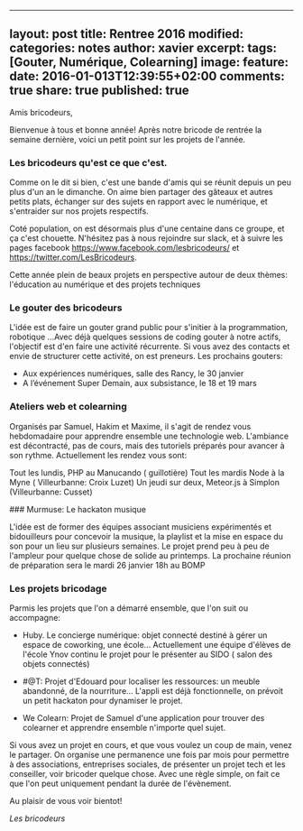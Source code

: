 ----
layout: post
title: Rentree 2016
modified:
categories: notes
author: xavier
excerpt:
tags: [Gouter, Numérique, Colearning]
image:
  feature:
date: 2016-01-013T12:39:55+02:00
comments: true
share: true
published: true
---

Amis bricodeurs,

Bienvenue à tous et bonne année! Après notre bricode de rentrée la semaine dernière, voici un petit point sur les projets de l'année.

### Les bricodeurs qu'est ce que c'est.

Comme on le dit si bien, c'est une bande d'amis qui se réunit depuis un peu plus d'un an le dimanche. On aime bien partager des gâteaux et autres petits plats, échanger sur des sujets en rapport avec le numérique, et s'entraider sur nos projets respectifs.

Coté population, on est désormais plus d'une centaine dans ce groupe, et ça c'est chouette. N'hésitez pas à nous rejoindre sur slack, et à suivre les pages facebook https://www.facebook.com/lesbricodeurs/ et https://twitter.com/LesBricodeurs.

Cette année plein de beaux projets en perspective autour de deux thèmes: l'éducation au numérique et des projets techniques

### Le gouter des bricodeurs

L'idée est de faire un gouter grand public pour s'initier à la programmation, robotique ...Avec déjà quelques sessions de coding gouter à notre actifs, l'objectif est d'en faire une activité récurrente. Si vous avez des contacts et envie de structurer cette activité, on est preneurs. Les prochains gouters:

- Aux expériences numériques, salle des Rancy, le 30 janvier 
- A l’événement Super Demain, aux subsistance, le 18 et 19 mars

### Ateliers web et colearning

Organisés par Samuel, Hakim et Maxime, il s'agit de rendez vous hebdomadaire pour apprendre ensemble une technologie web. L'ambiance est décontracté, pas de cours, mais des tutoriels préparés pour avancer à son rythme. Actuellement les rendez vous sont:

Tout les lundis, PHP au Manucando ( guillotière)
Tout les mardis Node à la  Myne ( Villeurbanne: Croix Luzet)
Un jeudi sur deux, Meteor.js à Simplon (Villeurbanne: Cusset)

### Murmuse: Le hackaton musique

L'idée est de former des équipes associant musiciens expérimentés et bidouilleurs pour concevoir la musique, la playlist et la mise en espace du son pour un lieu sur plusieurs semaines. Le projet prend peu à peu de l'ampleur pour quelque chose de solide au printemps. La prochaine réunion de préparation sera le mardi 26 janvier 18h au BOMP

### Les projets bricodage

Parmis les projets que l'on a démarré ensemble, que l'on suit ou accompagne:

- Huby. Le concierge numérique: objet connecté destiné à gérer un espace de coworking, une école... Actuellement une équipe d'élèves de l'école Ynov continu le projet pour le présenter au SIDO ( salon des objets connectés)

- #@T: Projet d'Edouard pour localiser les ressources: un meuble abandonné, de la nourriture... L'appli est déjà fonctionnelle, on prévoit un petit hackaton pour dynamiser le projet.

- We Colearn: Projet de Samuel d'une application pour trouver des colearner et apprendre ensemble n'importe quel sujet.

Si vous avez un projet en cours, et que vous voulez un coup de main, venez le partager. On organise une permanence une fois par mois pour permettre à des associations, entreprises sociales, de présenter un projet tech et les conseiller, voir bricoder quelque chose. Avec une règle simple, on fait ce que l'on peut uniquement pendant la durée de l'évènement.

Au plaisir de vous voir bientot!

_Les bricodeurs_
